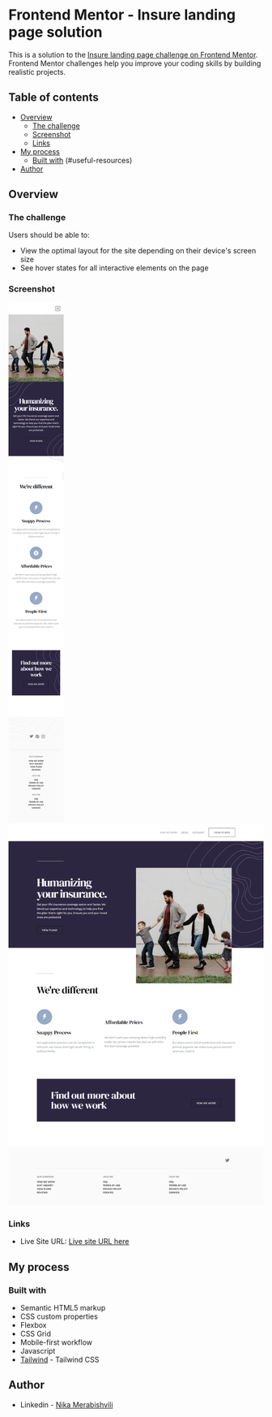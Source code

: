 # Frontend Mentor - Insure landing page solution

This is a solution to the [Insure landing page challenge on Frontend Mentor](https://www.frontendmentor.io/challenges/insure-landing-page-uTU68JV8). Frontend Mentor challenges help you improve your coding skills by building realistic projects.

## Table of contents

- [Overview](#overview)
  - [The challenge](#the-challenge)
  - [Screenshot](#screenshot)
  - [Links](#links)
- [My process](#my-process)
  - [Built with](#built-with)
    (#useful-resources)
- [Author](#author)

## Overview

### The challenge

Users should be able to:

- View the optimal layout for the site depending on their device's screen size
- See hover states for all interactive elements on the page

### Screenshot

![Mobile](/Mobile-insure-landing-page-onrender-2024-05-17-00_20_30.png)
![Desktop](/Desktop-insure-landing-page-onrender-2024-05-17-00_18_14.png)

### Links

- Live Site URL: [Live site URL here](https://insure-landing-page.onrender.com/)

## My process

### Built with

- Semantic HTML5 markup
- CSS custom properties
- Flexbox
- CSS Grid
- Mobile-first workflow
- Javascript
- [Tailwind](https://tailwindcss.com/) - Tailwind CSS

## Author

- Linkedin - [Nika Merabishvili](https://www.linkedin.com/in/nikusha-merabishvili/)
